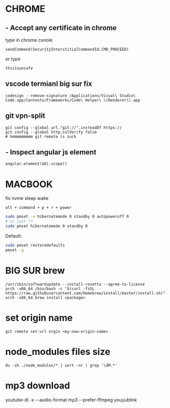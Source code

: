 # CHROME

## - Accept any certificate in chrome

type in chrome conole
```
sendCommand(SecurityInterstitialCommandId.CMD_PROCEED)
```

or type
```
thisisunsafe
```


## vscode termianl big sur fix
```
codesign --remove-signature /Applications/Visual\ Studio\ Code.app/Contents/Frameworks/Code\ Helper\ \(Renderer\).app
```

## git vpn-split
```
git config --global url."git://".insteadOf https://
git config --global http.sslVerify false
# hmmmmmmmmm git remote ls suck
```

## - Inspect angular js element

```
angular.element($0).scope()
```

# MACBOOK

fix nvme sleep wake


`alt + command + p + r + power` 

```bash
sudo pmset -a hibernatemode 0 standby 0 autopoweroff 0
# or just ??
sudo pmset hibernatemode 0 standby 0
```

Default:
```bash
sudo pmset restoredefaults
pmset -g
```

# BIG SUR brew
```
/usr/sbin/softwareupdate --install-rosetta --agree-to-license
arch -x86_64 /bin/bash -c "$(curl -fsSL https://raw.githubusercontent.com/Homebrew/install/master/install.sh)"
arch -x86_64 brew install <package>
```

# set origin name
```
git remote set-url orgin <my-new-origin-name>
```


# node_modules files size
```
du -sh ./node_modules/* | sort -nr | grep '\dM.*'
```


# mp3 download
youtube-dl -x --audio-format mp3 --prefer-ffmpeg youyublink


